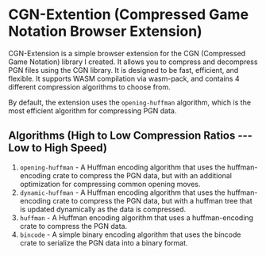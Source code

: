 # CGN-Extention (Compressed Game Notation Browser Extension)

CGN-Extension is a simple browser extension for the CGN (Compressed Game Notation) library I created. It allows you to compress and decompress PGN files using the CGN library. It is designed to be fast, efficient, and flexible. It supports WASM compilation via wasm-pack, and contains 4 different compression algorithms to choose from.

By default, the extension uses the `opening-huffman` algorithm, which is the most efficient algorithm for compressing PGN data. 

## Algorithms (High to Low Compression Ratios --- Low to High Speed)
1) `opening-huffman` - A Huffman encoding algorithm that uses the huffman-encoding crate to compress the PGN data, but with an additional optimization for compressing common opening moves. 
2) `dynamic-huffman` - A Huffman encoding algorithm that uses the huffman-encoding crate to compress the PGN data, but with a huffman tree that is updated dynamically as the data is compressed.
3) `huffman` - A Huffman encoding algorithm that uses a huffman-encoding crate to compress the PGN data.
4) `bincode` - A simple binary encoding algorithm that uses the bincode crate to serialize the PGN data into a binary format.